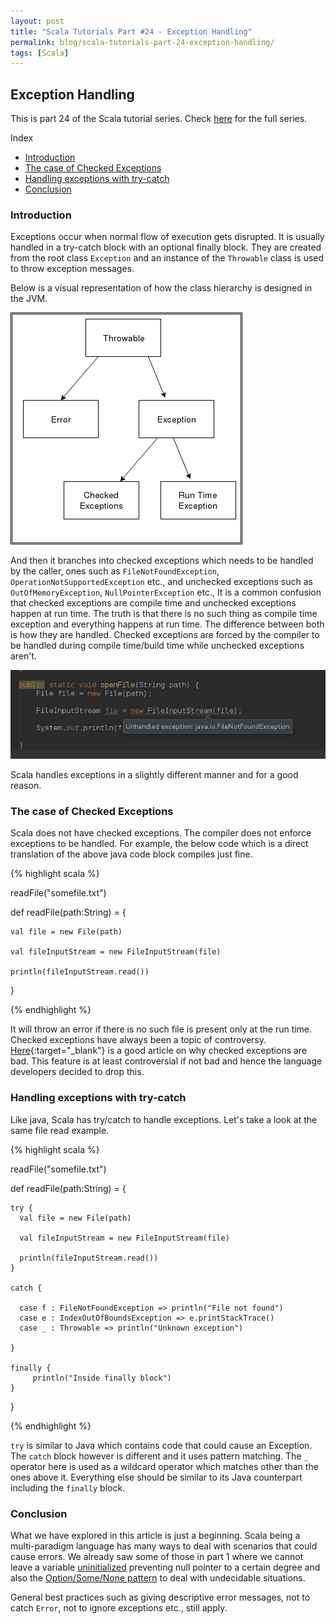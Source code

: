 ```yaml
---
layout: post
title: "Scala Tutorials Part #24 - Exception Handling"
permalink: blog/scala-tutorials-part-24-exception-handling/
tags: [Scala]
---
```


Exception Handling
-----------------

This is part 24 of the Scala tutorial series. Check [here](/tags/#Scala) for the full series.

<i class="fa fa-list-ul fa-lg space-right"></i> Index

- [Introduction](#Intro)
- [The case of Checked Exceptions](#CheckedExceptions)
- [Handling exceptions with try-catch](#TryCatch)
- [Conclusion](#Conclusion)

<h3><b><a name = "Intro" class="inter-header">Introduction</a></b></h3>

Exceptions occur when normal flow of execution gets disrupted. It is usually handled in a try-catch block with an optional finally block. They are 
created from the root class `Exception` and an instance of the `Throwable` class is used to throw exception messages.

Below is a visual representation of how the class hierarchy is designed in the JVM.

![Exception hierarchy](/images/exceptions.png)

And then it branches into checked exceptions which needs to be handled by the caller, ones such as `FileNotFoundException`, 
`OperationNotSupportedException` etc., and unchecked exceptions such as `OutOfMemoryException`, `NullPointerException` etc., It is a common 
confusion that checked exceptions are compile time and unchecked exceptions happen at run time. The truth is that there is no such thing as compile time
exception and everything happens at run time. The difference between both is how they are handled. Checked exceptions are forced by the compiler
to be handled during compile time/build time while unchecked exceptions aren't.

![Checked exception](/images/file_checked_exception.png)  

Scala handles exceptions in a slightly different manner and for a good reason.

<h3><b><a name = "CheckedExceptions" class="inter-header">The case of Checked Exceptions</a></b></h3>

Scala does not have checked exceptions. The compiler does not enforce exceptions to be handled. For example, the below code which is a direct translation
of the above java code block compiles just fine. 

{% highlight scala %}

  readFile("somefile.txt")
  
  
  def readFile(path:String) = {
    
    val file = new File(path)
    
    val fileInputStream = new FileInputStream(file)
    
    println(fileInputStream.read())
    
  } 

{% endhighlight %}

It will throw an error if there is no such file is present only at the run time. Checked exceptions have always been a topic of controversy.
[Here](https://testing.googleblog.com/2009/09/checked-exceptions-i-love-you-but-you.html){:target="_blank"} is a good article on why checked exceptions are bad. This feature is at least controversial if not bad and hence the language developers decided to drop this.

<h3><b><a name = "TryCatch" class="inter-header">Handling exceptions with try-catch</a></b></h3>

Like java, Scala has try/catch to handle exceptions. Let's take a look at the same file read example.


{% highlight scala %}

readFile("somefile.txt")


  def readFile(path:String) = {

    try {
      val file = new File(path)

      val fileInputStream = new FileInputStream(file)

      println(fileInputStream.read())
    }

    catch {

      case f : FileNotFoundException => println("File not found")
      case e : IndexOutOfBoundsException => e.printStackTrace()
      case _ : Throwable => println("Unknown exception")

    }
    
    finally {
         println("Inside finally block")
    }

  }

{% endhighlight %}

`try` is similar to Java which contains code that could cause an Exception. The `catch` block however is different and it uses pattern matching.
The `_` operator here is used as a wildcard operator which matches other than the ones above it. Everything else should be similar to its Java counterpart including the 
`finally` block.    

<h3><b><a name = "Conclusion" class="inter-header">Conclusion</a></b></h3>

What we have explored in this article is just a beginning. Scala being a multi-paradigm language has many ways to deal with scenarios that could
cause errors. We already saw some of those in part 1 where we cannot leave a variable [uninitialized](/blog/scala-tutorials-part-1-getting-started/#Initialize)
preventing null pointer to a certain degree and also the [Option/Some/None pattern](/blog/scala-tutorials-part-16-the-option-type/) to deal with 
undecidable situations.

General best practices such as giving descriptive error messages, not to catch `Error`, not to ignore exceptions etc., still apply. 